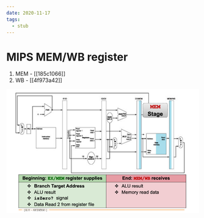 ```yaml
---
date: 2020-11-17
tags: 
  - stub
---
```


# MIPS MEM/WB register

1. MEM - [[185c1066]] 
2. WB - [[4f973a42]] 

![](./static/mips-mem-wb.png)

